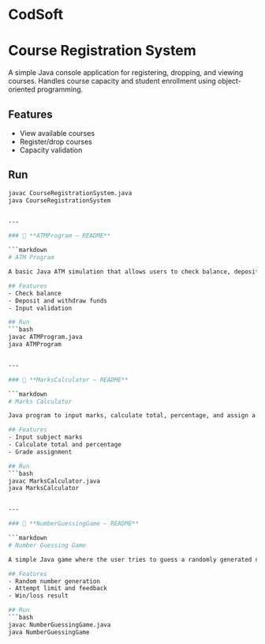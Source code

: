 # CodSoft
# Course Registration System

A simple Java console application for registering, dropping, and viewing courses. Handles course capacity and student enrollment using object-oriented programming.

## Features
- View available courses
- Register/drop courses
- Capacity validation

## Run
```bash
javac CourseRegistrationSystem.java
java CourseRegistrationSystem


---

### 📝 **ATMProgram – README**

```markdown
# ATM Program

A basic Java ATM simulation that allows users to check balance, deposit money, and withdraw cash with input validation.

## Features
- Check balance
- Deposit and withdraw funds
- Input validation

## Run
```bash
javac ATMProgram.java
java ATMProgram


---

### 📝 **MarksCalculator – README**

```markdown
# Marks Calculator

Java program to input marks, calculate total, percentage, and assign a grade based on performance.

## Features
- Input subject marks
- Calculate total and percentage
- Grade assignment

## Run
```bash
javac MarksCalculator.java
java MarksCalculator


---

### 📝 **NumberGuessingGame – README**

```markdown
# Number Guessing Game

A simple Java game where the user tries to guess a randomly generated number within a set number of attempts.

## Features
- Random number generation
- Attempt limit and feedback
- Win/loss result

## Run
```bash
javac NumberGuessingGame.java
java NumberGuessingGame
